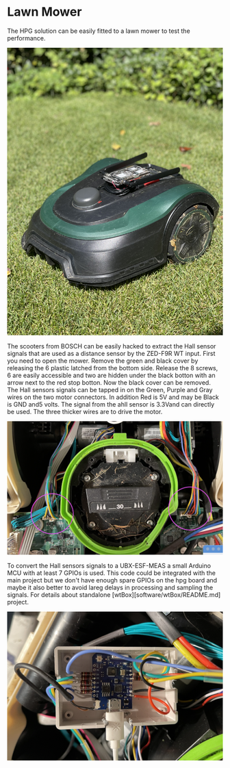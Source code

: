 # Lawn Mower

The HPG solution can be easily fitted to a lawn mower to test the performance. 

![Bosch lawn mower](Mower.jpg)

The scooters from BOSCH can be easily hacked to extract the Hall sensor signals that are used as a distance sensor by the ZED-F9R WT input. First you need to open the mower. Remove the green and black cover by releasing the 6 plastic latched from the bottom side. Release the 8 screws, 6 are easily accessible and two are hidden under the black botton with an arrow next to the red stop botton. Now the black cover can be removed. The Hall sensors signals can be tapped in on the Green, Purple and Gray wires on the two motor connectors. In addition Red is 5V and may be Black is GND and5 volts. The signal from the ahll sensor is 3.3Vand can directly be used. The three thicker wires are to drive the motor. 

![Bosch lawn mower](Mower_Hack.png)

To convert the Hall sensors signals to a UBX-ESF-MEAS a small Arduino MCU with at least 7 GPIOs is used. This code could be integrated with the main project but we don't have enough spare GPIOs on the hpg board and maybe it also better to avoid lareg delays in processing and sampling the signals. For details about standalone [wtBox][software/wtBox/README.md] project. 

![Bosch lawn mower](Mower_WtBox.png)

